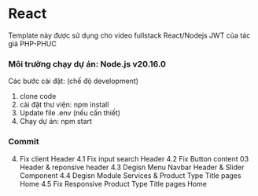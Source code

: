 # React

Template này được sử dụng cho video fullstack React/Nodejs JWT của tác giả PHP-PHUC

### Môi trường chạy dự án: Node.js v20.16.0

Các bước cài đặt: (chế độ development)

1. clone code
2. cài đặt thư viện: npm install
3. Update file .env (nếu cần thiết)
4. Chạy dự án: npm start

### Commit

4. Fix client Header
   4.1 Fix input search Header
   4.2 Fix Button content 03 Header & reponsive header
   4.3 Degisn Menu Navbar Header & Slider Component
   4.4 Degisn Module Services & Product Type Title pages Home
   4.5 Fix Responsive Product Type Title pages Home
